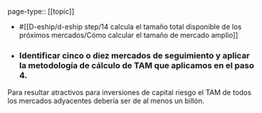 page-type:: [[topic]]

- #[[D-eship/d-eship step/14 calcula el tamaño total disponible de los próximos mercados/Cómo calcular el tamaño de mercado amplio]]

- ### Identificar cinco o diez mercados de seguimiento y aplicar la metodología de cálculo de TAM que aplicamos en el paso 4.

Para resultar atractivos para inversiones de capital riesgo el TAM de todos los mercados adyacentes debería ser de al menos un billón.



